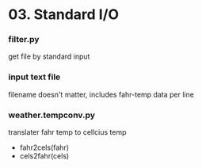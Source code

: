 # 03. Standard I/O
### filter.py
get file by standard input 

### input text file
filename doesn't matter, includes fahr-temp data per line

### weather.tempconv.py
translater fahr temp to cellcius temp
- fahr2cels(fahr)
- cels2fahr(cels)
